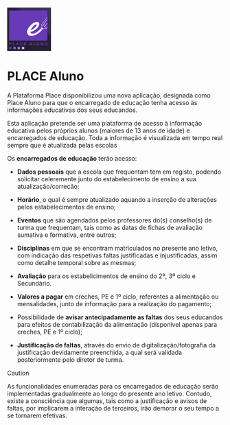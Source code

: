 ﻿
![Placealuno](../images/Place21/Alunos/placealuno.PNG)

# **PLACE Aluno**

A Plataforma Place disponibilizou uma nova aplicação, designada como Place Aluno para que o encarregado de educação tenha acesso às informações educativas dos seus educandos.

Esta aplicação pretende ser uma plataforma de acesso à informação educativa pelos próprios alunos (maiores de 13 anos de idade) e encarregados de educação. Toda a informação é visualizada em tempo real sempre que é atualizada pelas escolas

Os **encarregados de educação** terão acesso:

- **Dados pessoais** que a escola que frequentam tem em registo, podendo solicitar celeremente junto do estabelecimento de ensino a sua atualização/correção;

- **Horário**, o qual é sempre atualizado aquando a inserção de alterações pelos estabelecimentos de ensino;

- **Eventos** que são agendados pelos professores do(s) conselho(s) de turma que frequentam, tais como as datas de fichas de avaliação sumativa e formativa, entre outros;

- **Disciplinas** em que se encontram matriculados no presente ano letivo, com indicação das respetivas faltas justificadas e injustificadas, assim como detalhe temporal sobre as mesmas;

- **Avaliação** para os estabelicimentos de ensino do 2º, 3º ciclo e Secundário. 

- **Valores a pagar** em creches, PE e 1º ciclo, referentes a alimentação ou mensalidades, junto de informação para a realização do pagamento;

- Possibilidade de **avisar antecipadamente as faltas** dos seus educandos para efeitos de contabilização da alimentação (disponível apenas para creches, PE e 1º ciclo);

- **Justificação de faltas**, através do envio de digitalização/fotografia da justificação devidamente preenchida, a qual será validada posteriormente pelo diretor de turma.

> [!CAUTION]  
> As funcionalidades enumeradas para os encarregados de educação serão implementadas gradualmente ao longo do presente ano letivo. Contudo, existe a consciência que algumas, tais como a justificação e avisos de faltas, por implicarem a interação de terceiros, irão demorar o seu tempo a se tornarem efetivas.


